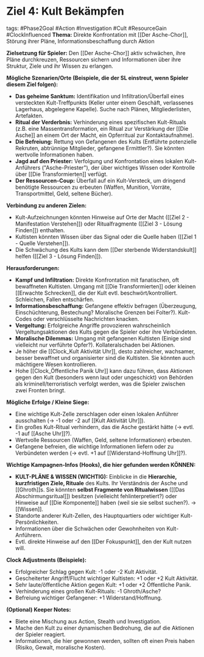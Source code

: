 # Ziel 4: Kult Bekämpfen

tags: #Phase2Goal #Action #Investigation #Cult #ResourceGain #ClockInfluenced
**Thema:** Direkte Konfrontation mit [[Der Asche-Chor]], Störung ihrer Pläne, Informationsbeschaffung durch Aktion

**Zielsetzung für Spieler:** Den [[Der Asche-Chor]] aktiv schwächen, ihre Pläne durchkreuzen, Ressourcen sichern und Informationen über ihre Struktur, Ziele und ihr Wissen zu erlangen.

**Mögliche Szenarien/Orte (Beispiele, die der SL einstreut, wenn Spieler diesem Ziel folgen):**
*   **Das geheime Sanktum:** Identifikation und Infiltration/Überfall eines versteckten Kult-Treffpunkts (Keller unter einem Geschäft, verlassenes Lagerhaus, abgelegene Kapelle). Suche nach Plänen, Mitgliederlisten, Artefakten.
*   **Ritual der Verderbnis:** Verhinderung eines spezifischen Kult-Rituals (z.B. eine Massentransformation, ein Ritual zur Verstärkung der [[Die Asche]] an einem Ort der Macht, ein Opferritual zur Kontaktaufnahme).
*   **Die Befreiung:** Rettung von Gefangenen des Kults (Entführte potenzielle Rekruten, abtrünnige Mitglieder, gefangene Ermittler?). Sie könnten wertvolle Informationen haben.
*   **Jagd auf den Priester:** Verfolgung und Konfrontation eines lokalen Kult-Anführers ("Asche-Priester"), der über wichtiges Wissen oder Kontrolle über [[Die Transformierten]] verfügt.
*   **Der Ressourcen-Coup:** Überfall auf ein Kult-Versteck, um dringend benötigte Ressourcen zu erbeuten (Waffen, Munition, Vorräte, Transportmittel, Geld, seltene Bücher).

**Verbindung zu anderen Zielen:**
*   Kult-Aufzeichnungen könnten Hinweise auf Orte der Macht ([[Ziel 2 - Manifestation Verstehen]]) oder Ritualfragmente ([[Ziel 3 - Lösung Finden]]) enthalten.
*   Kultisten könnten Wissen über das Signal oder die Quelle haben ([[Ziel 1 - Quelle Verstehen]]).
*   Die Schwächung des Kults kann dem [[Der sterbende Widerstandskult]] helfen ([[Ziel 3 - Lösung Finden]]).

**Herausforderungen:**
*   **Kampf und Infiltration:** Direkte Konfrontation mit fanatischen, oft bewaffneten Kultisten. Umgang mit [[Die Transformierten]] oder kleinen [[Erwachte Schrecken]], die der Kult evtl. beschwört/kontrolliert. Schleichen, Fallen entschärfen.
*   **Informationsbeschaffung:** Gefangene effektiv befragen (Überzeugung, Einschüchterung, Bestechung? Moralische Grenzen bei Folter?). Kult-Codes oder verschlüsselte Nachrichten knacken.
*   **Vergeltung:** Erfolgreiche Angriffe provozieren wahrscheinlich Vergeltungsaktionen des Kults gegen die Spieler oder ihre Verbündeten.
*   **Moralische Dilemmas:** Umgang mit gefangenen Kultisten (Einige sind vielleicht nur verführte Opfer?). Kollateralschaden bei Aktionen.
*   <!-- Clock Influence --> Je höher die [[Clock_Kult Aktivität Uhr]], desto zahlreicher, wachsamer, besser bewaffnet und organisierter sind die Kultisten. Sie könnten auch mächtigere Wesen kontrollieren.
*   <!-- Clock Influence --> Hohe [[Clock_Öffentliche Panik Uhr]] kann dazu führen, dass Aktionen gegen den Kult (besonders wenn laut oder ungeschickt) von Behörden als kriminell/terroristisch verfolgt werden, was die Spieler zwischen zwei Fronten bringt.

**Mögliche Erfolge / Kleine Siege:**
*   Eine wichtige Kult-Zelle zerschlagen oder einen lokalen Anführer ausschalten (-> -1 oder -2 auf [[Kult Aktivität Uhr]]).
*   Ein großes Kult-Ritual verhindern, das die Asche gestärkt hätte (-> evtl. -1 auf [[Asche Uhr]]?).
*   Wertvolle Ressourcen (Waffen, Geld, seltene Informationen) erbeuten.
*   Gefangene befreien, die wichtige Informationen liefern oder zu Verbündeten werden (-> evtl. +1 auf [[Widerstand-Hoffnung Uhr]]?).

**Wichtige Kampagnen-Infos (Hooks), die hier gefunden werden KÖNNEN:**
*   **KULT-PLÄNE & WISSEN (WICHTIG):** Einblicke in die **Hierarchie, kurzfristigen Ziele, Rituale** des Kults. Ihr Verständnis der Asche und [[Ghroth]]s. Sie könnten **selbst Fragmente von Ritualwissen** ([[Das Abschirmungsritual]]) besitzen (vielleicht fehlinterpretiert?) oder Hinweise auf [[Die Komponente]] haben (weil sie sie selbst suchen?). -> [[Wissen]].
*   Standorte anderer Kult-Zellen, des Hauptquartiers oder wichtiger Kult-Persönlichkeiten.
*   Informationen über die Schwächen oder Gewohnheiten von Kult-Anführern.
*   Evtl. direkte Hinweise auf den [[Der Fokuspunkt]], den der Kult nutzen will.

**Clock Adjustments (Beispiele):**
*   Erfolgreicher Schlag gegen Kult: -1 oder -2 Kult Aktivität.
*   Gescheiterter Angriff/Flucht wichtiger Kultisten: +1 oder +2 Kult Aktivität.
*   Sehr laute/öffentliche Aktion gegen Kult: +1 oder +2 Öffentliche Panik.
*   Verhinderung eines großen Kult-Rituals: -1 Ghroth/Asche?
*   Befreiung wichtiger Gefangener: +1 Widerstand/Hoffnung.

**(Optional) Keeper Notes:**
*   Biete eine Mischung aus Action, Stealth und Investigation.
*   Mache den Kult zu einer dynamischen Bedrohung, die auf die Aktionen der Spieler reagiert.
*   Informationen, die hier gewonnen werden, sollten oft einen Preis haben (Risiko, Gewalt, moralische Kosten).